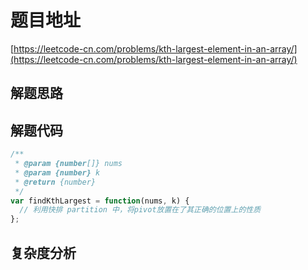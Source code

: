 # 题目地址

[https://leetcode-cn.com/problems/kth-largest-element-in-an-array/](https://leetcode-cn.com/problems/kth-largest-element-in-an-array/)

## 解题思路

## 解题代码

```js
/**
 * @param {number[]} nums
 * @param {number} k
 * @return {number}
 */
var findKthLargest = function(nums, k) {
  // 利用快排 partition 中，将pivot放置在了其正确的位置上的性质
};
```

## 复杂度分析
